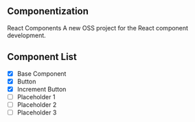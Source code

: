 ## Componentization
React Components 
A new OSS project for the React component development.

## Component List
- [X] Base Component
- [X] Button
- [X] Increment Button
- [ ] Placeholder 1
- [ ] Placeholder 2
- [ ] Placeholder 3